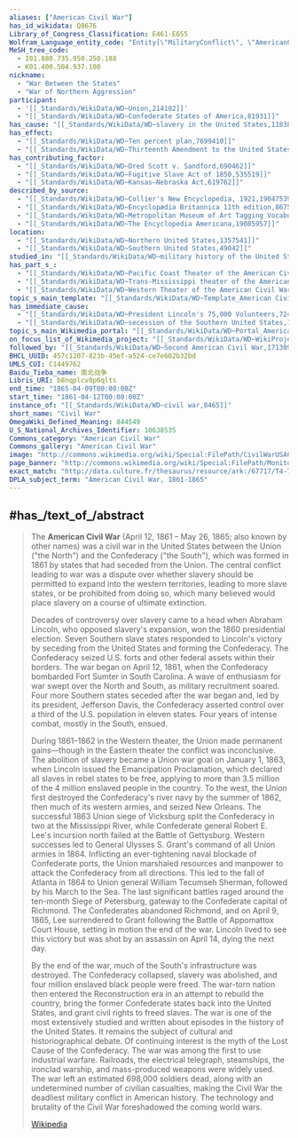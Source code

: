 ```yaml
---
aliases: ["American Civil War"]
has_id_wikidata: Q8676
Library_of_Congress_Classification: E461-E655
Wolfram_Language_entity_code: "Entity[\"MilitaryConflict\", \"AmericanCivilWar\"]"
MeSH_tree_code:
  - I01.880.735.950.250.188
  - K01.400.504.937.100
nickname:
  - "War Between the States"
  - "War of Northern Aggression"
participant:
  - '[[_Standards/WikiData/WD~Union,214102]]'
  - "[[_Standards/WikiData/WD~Confederate States of America,81931]]"
has_cause: "[[_Standards/WikiData/WD~slavery in the United States,118382]]"
has_effect:
  - "[[_Standards/WikiData/WD~Ten percent plan,7699410]]"
  - "[[_Standards/WikiData/WD~Thirteenth Amendment to the United States Constitution,175613]]"
has_contributing_factor:
  - "[[_Standards/WikiData/WD~Dred Scott v. Sandford,690462]]"
  - "[[_Standards/WikiData/WD~Fugitive Slave Act of 1850,535519]]"
  - "[[_Standards/WikiData/WD~Kansas–Nebraska Act,619762]]"
described_by_source:
  - "[[_Standards/WikiData/WD~Collier's New Encyclopedia, 1921,19047539]]"
  - "[[_Standards/WikiData/WD~Encyclopædia Britannica 11th edition,867541]]"
  - "[[_Standards/WikiData/WD~Metropolitan Museum of Art Tagging Vocabulary,106727050]]"
  - "[[_Standards/WikiData/WD~The Encyclopedia Americana,19085957]]"
location:
  - "[[_Standards/WikiData/WD~Northern United States,1357541]]"
  - "[[_Standards/WikiData/WD~Southern United States,49042]]"
studied_in: "[[_Standards/WikiData/WD~military history of the United States,1483473]]"
has_part_s_:
  - "[[_Standards/WikiData/WD~Pacific Coast Theater of the American Civil War,2036652]]"
  - "[[_Standards/WikiData/WD~Trans-Mississippi theater of the American Civil War,2496537]]"
  - "[[_Standards/WikiData/WD~Western Theater of the American Civil War,2988047]]"
topic_s_main_template: "[[_Standards/WikiData/WD~Template_American Civil War,6677215]]"
has_immediate_cause:
  - "[[_Standards/WikiData/WD~President Lincoln's 75,000 Volunteers,7241234]]"
  - "[[_Standards/WikiData/WD~secession of the Southern United States,18077700]]"
topic_s_main_Wikimedia_portal: "[[_Standards/WikiData/WD~Portal_American Civil War,10730168]]"
on_focus_list_of_Wikimedia_project: "[[_Standards/WikiData/WD~WikiProject African diaspora,15304953]]"
followed_by: "[[_Standards/WikiData/WD~Second American Civil War,17130955]]"
BHCL_UUID: 457c1207-823b-45ef-a524-ce7e602b32bd
UMLS_CUI: C1449762
Baidu_Tieba_name: 南北战争
Libris_URI: b8nqplcv0p6qlts
end_time: "1865-04-09T00:00:00Z"
start_time: "1861-04-12T00:00:00Z"
instance_of: "[[_Standards/WikiData/WD~civil war,8465]]"
short_name: "Civil War"
OmegaWiki_Defined_Meaning: 844549
U_S_National_Archives_Identifier: 10638535
Commons_category: "American Civil War"
Commons_gallery: "American Civil War"
image: "http://commons.wikimedia.org/wiki/Special:FilePath/CivilWarUSAColl.png"
page_banner: "http://commons.wikimedia.org/wiki/Special:FilePath/Monitor%20Merrimac%20banner.jpg"
exact_match: "http://data.culture.fr/thesaurus/resource/ark:/67717/T4-77"
DPLA_subject_term: "American Civil War, 1861-1865"
---
```


## #has_/text_of_/abstract 

> The **American Civil War** (April 12, 1861 – May 26, 1865; also known by other names) was a civil war in the United States between the Union ("the North") and the Confederacy ("the South"), which was formed in 1861 by states that had seceded from the Union. The central conflict leading to war was a dispute over whether slavery should be permitted to expand into the western territories, leading to more slave states, or be prohibited from doing so, which many believed would place slavery on a course of ultimate extinction.
>
> Decades of controversy over slavery came to a head when Abraham Lincoln, who opposed slavery's expansion, won the 1860 presidential election. Seven Southern slave states responded to Lincoln's victory by seceding from the United States and forming the Confederacy. The Confederacy seized U.S. forts and other federal assets within their borders. The war began on April 12, 1861, when the Confederacy bombarded Fort Sumter in South Carolina. A wave of enthusiasm for war swept over the North and South, as military recruitment soared. Four more Southern states seceded after the war began and, led by its president, Jefferson Davis, the Confederacy asserted control over a third of the U.S. population in eleven states. Four years of intense combat, mostly in the South, ensued.
>
> During 1861–1862 in the Western theater, the Union made permanent gains—though in the Eastern theater the conflict was inconclusive. The abolition of slavery became a Union war goal on January 1, 1863, when Lincoln issued the Emancipation Proclamation, which declared all slaves in rebel states to be free, applying to more than 3.5 million of the 4 million enslaved people in the country. To the west, the Union first destroyed the Confederacy's river navy by the summer of 1862, then much of its western armies, and seized New Orleans. The successful 1863 Union siege of Vicksburg split the Confederacy in two at the Mississippi River, while Confederate general Robert E. Lee's incursion north failed at the Battle of Gettysburg. Western successes led to General Ulysses S. Grant's command of all Union armies in 1864. Inflicting an ever-tightening naval blockade of Confederate ports, the Union marshaled resources and manpower to attack the Confederacy from all directions. This led to the fall of Atlanta in 1864 to Union general William Tecumseh Sherman, followed by his March to the Sea. The last significant battles raged around the ten-month Siege of Petersburg, gateway to the Confederate capital of Richmond. The Confederates abandoned Richmond, and on April 9, 1865, Lee surrendered to Grant following the Battle of Appomattox Court House, setting in motion the end of the war. Lincoln lived to see this victory but was shot by an assassin on April 14, dying the next day.
>
> By the end of the war, much of the South's infrastructure was destroyed. The Confederacy collapsed, slavery was abolished, and four million enslaved black people were freed. The war-torn nation then entered the Reconstruction era in an attempt to rebuild the country, bring the former Confederate states back into the United States, and grant civil rights to freed slaves. The war is one of the most extensively studied and written about episodes in the history of the United States. It remains the subject of cultural and historiographical debate. Of continuing interest is the myth of the Lost Cause of the Confederacy. The war was among the first to use industrial warfare. Railroads, the electrical telegraph, steamships, the ironclad warship, and mass-produced weapons were widely used. The war left an estimated 698,000 soldiers dead, along with an undetermined number of civilian casualties, making the Civil War the deadliest military conflict in American history. The technology and brutality of the Civil War foreshadowed the coming world wars.
>
> [Wikipedia](https://en.wikipedia.org/wiki/American%20Civil%20War) 

